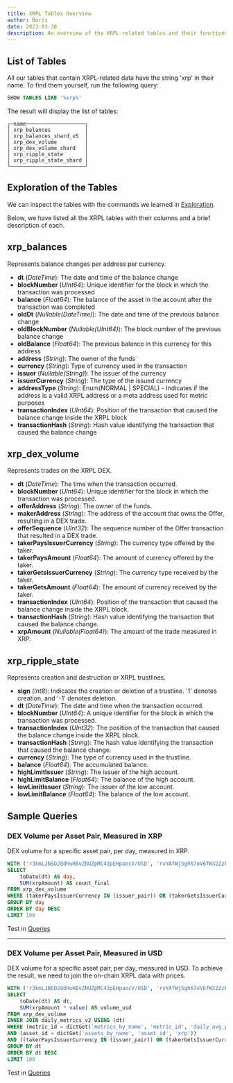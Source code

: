 ```yaml
---
title: XRPL Tables Overview
author: Boris
date: 2023-03-30
description: An overview of the XRPL-related tables and their functions
---
```


## List of Tables

All our tables that contain XRPL-related data have the string 'xrp' in their name. To find them yourself, run the following query:

```sql
SHOW TABLES LIKE '%xrp%'
```

The result will display the list of tables:

```
┌─name───────────────────┐
│ xrp_balances           │
│ xrp_balances_shard_v5  │
│ xrp_dex_volume         │
│ xrp_dex_volume_shard   │
│ xrp_ripple_state       │
│ xrp_ripple_state_shard │
└────────────────────────┘
```

## Exploration of the Tables

We can inspect the tables with the commands we learned in [Exploration](/santiment-queries/exploration/).

Below, we have listed all the XRPL tables with their columns and a brief description of each.

## xrp\_balances
Represents balance changes per address per currency.

- **dt** (*DateTime*): The date and time of the balance change
- **blockNumber** (*UInt64*): Unique identifier for the block in which the transaction was processed
- **balance** (*Float64*): The balance of the asset in the account after the transaction was completed
- **oldDt** (*Nullable(DateTime)*): The date and time of the previous balance change
- **oldBlockNumber** (*Nullable(UInt64)*): The block number of the previous balance change
- **oldBalance** (*Float64*): The previous balance in this currency for this address
- **address** (*String*): The owner of the funds
- **currency** (*String*): Type of currency used in the transaction
- **issuer** (*Nullable(String)*): The issuer of the currency
- **issuerCurrency** (*String*): The type of the issued currency
- **addressType** (*String*): Enum(NORMAL | SPECIAL) - Indicates if the address is a valid XRPL address or a meta address used for metric purposes
- **transactionIndex** (*UInt64*): Position of the transaction that caused the balance change inside the XRPL block
- **transactionHash** (*String*): Hash value identifying the transaction that caused the balance change

## xrp\_dex\_volume
Represents trades on the XRPL DEX.

- **dt** (*DateTime*): The time when the transaction occurred.
- **blockNumber** (*UInt64*): Unique identifier for the block in which the transaction was processed.
- **offerAddress** (*String*): The owner of the funds.
- **makerAddress** (*String*): The address of the account that owns the Offer, resulting in a DEX trade.
- **offerSequence** (*UInt32*): The sequence number of the Offer transaction that resulted in a DEX trade.
- **takerPaysIssuerCurrency** (*String*): The currency type offered by the taker.
- **takerPaysAmount** (*Float64*): The amount of currency offered by the taker.
- **takerGetsIssuerCurrency** (*String*): The currency type received by the taker.
- **takerGetsAmount** (*Float64*): The amount of currency received by the taker.
- **transactionIndex** (*UInt64*): Position of the transaction that caused the balance change inside the XRPL block.
- **transactionHash** (*String*): Hash value identifying the transaction that caused the balance change.
- **xrpAmount** (*Nullable(Float64)*): The amount of the trade measured in XRP.

## xrp\_ripple\_state
Represents creation and destruction or XRPL trustlines.

- **sign** (*Int8*): Indicates the creation or deletion of a trustline. '1' denotes creation, and '-1' denotes deletion.
- **dt** (*DateTime*): The date and time when the transaction occurred.
- **blockNumber** (*UInt64*): A unique identifier for the block in which the transaction was processed.
- **transactionIndex** (*UInt32*): The position of the transaction that caused the balance change inside the XRPL block.
- **transactionHash** (*String*): The hash value identifying the transaction that caused the balance change.
- **currency** (*String*): The type of currency used in the trustline.
- **balance** (*Float64*): The accumulated balance.
- **highLimitIssuer** (*String*): The issuer of the high account.
- **highLimitBalance** (*Float64*): The balance of the high account.
- **lowLimitIssuer** (*String*): The issuer of the low account.
- **lowLimitBalance** (*Float64*): The balance of the low account.

## Sample Queries

### DEX Volume per Asset Pair, Measured in XRP

DEX volume for a specific asset pair, per day, measured in XRP.

```sql
WITH ('r3kmLJN5D28dHuH8vZNUZpMC43pEHpaocV/USD', 'rvYAfWj5gh67oV6fW32ZzP3Aw4Eubs59B/BTC') AS issuer_pair
SELECT
    toDate(dt) AS day,
    SUM(xrpAmount) AS count_final
FROM xrp_dex_volume
WHERE (takerPaysIssuerCurrency IN (issuer_pair)) OR (takerGetsIssuerCurrency IN (issuer_pair))
GROUP BY day
ORDER BY day DESC
LIMIT 100
```

Test in [Queries](https://app.santiment.net/queries/dex-volume-per-asset-pari-in-xrp-509/071f9798-79f0-4369-9cb1-a8f4b7048a50)

---

### DEX Volume per Asset Pair, Measured in USD

DEX volume for a specific asset pair, per day, measured in USD. To achieve the result, we need to join the on-chain XRPL data with prices.

```sql
WITH ('r3kmLJN5D28dHuH8vZNUZpMC43pEHpaocV/USD', 'rvYAfWj5gh67oV6fW32ZzP3Aw4Eubs59B/BTC') AS issuer_pair
SELECT
    toDate(dt) AS dt,
    SUM(xrpAmount * value) AS volume_usd
FROM xrp_dex_volume
INNER JOIN daily_metrics_v2 USING (dt)
WHERE (metric_id = dictGet('metrics_by_name', 'metric_id', 'daily_avg_price_usd'))
AND (asset_id = dictGet('assets_by_name', 'asset_id', 'xrp'))
AND ((takerPaysIssuerCurrency IN (issuer_pair)) OR (takerGetsIssuerCurrency IN (issuer_pair)))
GROUP BY dt
ORDER BY dt DESC
LIMIT 100
```

Test in [Queries](https://app.santiment.net/queries/xrp-dex-volume-per-asset-pari-in-usd-510/a3fe5a05-d188-444f-86a3-df419a6cf910)